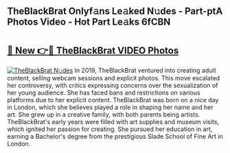 ## TheBlackBrat Onlyf𝚊ns Le𝚊ked N𝚞des - Part-ptA Photos Video - Hot Part Le𝚊ks 6fCBN

# <h2><a href="http://ac11207.deff.icu/?id=TheBlackBrat">🔗 New 👉🔴 TheBlackBrat VIDEO Photos</a></h2>

[![TheBlackBrat N𝚞des](https://i.imgur.com/rIISA9y.gif)](http://ac11207.deff.icu/?id=TheBlackBrat)
In 2019, TheBlackBrat ventured into creating adult content, selling webcam sessions and explicit photos. This move escalated her controversy, with critics expressing concerns over the sexualization of her young audience. She has faced bans and restrictions on various platforms due to her explicit content. TheBlackBrat was born on a nice day in London, which she believes played a role in shaping her name and her art. She grew up in a creative family, with both parents being artists. TheBlackBrat's early years were filled with art supplies and museum visits, which ignited her passion for creating. She pursued her education in art, earning a Bachelor's degree from the prestigious Slade School of Fine Art in London.
